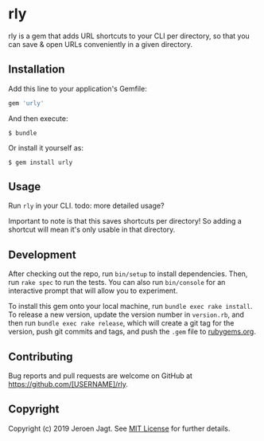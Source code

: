 # rly

rly is a gem that adds URL shortcuts to your CLI per directory, so that you can save & open URLs conveniently in a given directory.

## Installation

Add this line to your application's Gemfile:

```ruby
gem 'urly'
```

And then execute:

    $ bundle

Or install it yourself as:

    $ gem install urly

## Usage

Run `rly` in your CLI. todo: more detailed usage?

Important to note is that this saves shortcuts per directory! So adding a shortcut will mean it's only usable in that directory.

## Development

After checking out the repo, run `bin/setup` to install dependencies. Then, run `rake spec` to run the tests. You can also run `bin/console` for an interactive prompt that will allow you to experiment.

To install this gem onto your local machine, run `bundle exec rake install`. To release a new version, update the version number in `version.rb`, and then run `bundle exec rake release`, which will create a git tag for the version, push git commits and tags, and push the `.gem` file to [rubygems.org](https://rubygems.org).

## Contributing

Bug reports and pull requests are welcome on GitHub at https://github.com/[USERNAME]/rly.

## Copyright

Copyright (c) 2019 Jeroen Jagt. See [MIT License](LICENSE.txt) for further details.
